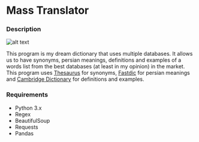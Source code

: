 # Mass Translator

### Description

![alt text](https://github.com/mastermh/Mass-Translator/blob/main/Presentation.png?raw=true)

This program is my dream dictionary that uses multiple databases.
It allows us to have synonyms, persian meanings, definitions and examples of a words list from the best databases (at least in my opinion) in the market.
This program uses <a href="https://www.thesaurus.com/">Thesaurus</a> for synonyms, <a href="https://fastdic.com/">Fastdic</a> for persian meanings and <a href="https://dictionary.cambridge.org/">Cambridge Dictionary</a> for definitions and examples.



### Requirements

- Python 3.x
- Regex
- BeautifulSoup
- Requests
- Pandas

